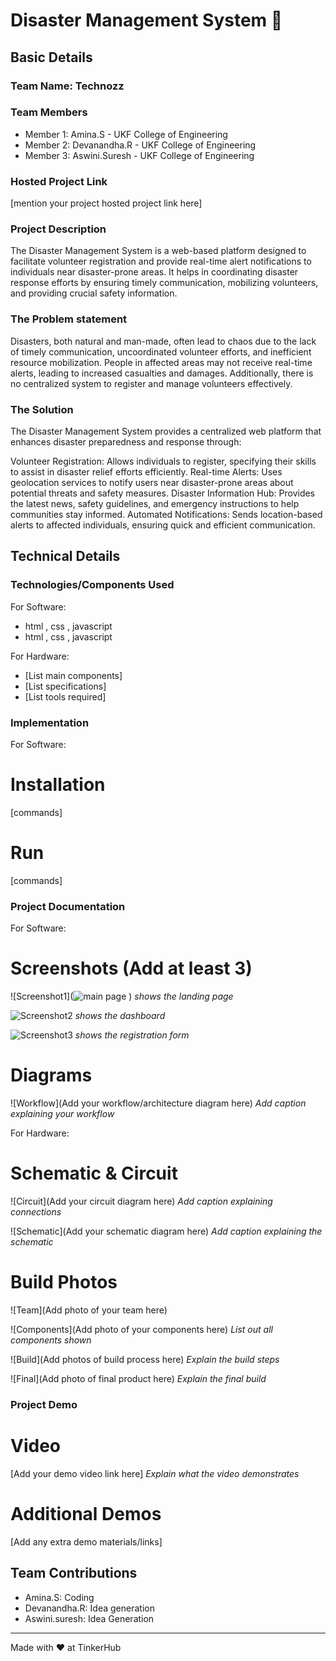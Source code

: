 # Disaster Management System 🎯


## Basic Details
### Team Name: Technozz


### Team Members
- Member 1: Amina.S - UKF College of Engineering
- Member 2: Devanandha.R - UKF College of Engineering
- Member 3: Aswini.Suresh - UKF College of Engineering

### Hosted Project Link
[mention your project hosted project link here]

### Project Description
The Disaster Management System is a web-based platform designed to facilitate volunteer registration and provide real-time alert notifications to individuals near disaster-prone areas. It helps in coordinating disaster response efforts by ensuring timely communication, mobilizing volunteers, and providing crucial safety information.

### The Problem statement
Disasters, both natural and man-made, often lead to chaos due to the lack of timely communication, uncoordinated volunteer efforts, and inefficient resource mobilization. People in affected areas may not receive real-time alerts, leading to increased casualties and damages. Additionally, there is no centralized system to register and manage volunteers effectively.

### The Solution
The Disaster Management System provides a centralized web platform that enhances disaster preparedness and response through:

Volunteer Registration: Allows individuals to register, specifying their skills to assist in disaster relief efforts efficiently.
Real-time Alerts: Uses geolocation services to notify users near disaster-prone areas about potential threats and safety measures.
Disaster Information Hub: Provides the latest news, safety guidelines, and emergency instructions to help communities stay informed.
Automated Notifications: Sends location-based alerts to affected individuals, ensuring quick and efficient communication.

## Technical Details
### Technologies/Components Used
For Software:
- html , css , javascript
- html , css , javascript
  
  

For Hardware:
- [List main components]
- [List specifications]
- [List tools required]

### Implementation
For Software:
# Installation
[commands]

# Run
[commands]

### Project Documentation
For Software:

# Screenshots (Add at least 3)
![Screenshot1](![main page](https://github.com/user-attachments/assets/01642786-7855-47b0-b62d-7412429b46b5)
)
*shows the landing page*

![Screenshot2](![menu](https://github.com/user-attachments/assets/baf83ce5-3b0d-4654-907b-233125ab2cf8)
)
*shows the dashboard*

![Screenshot3](![form](https://github.com/user-attachments/assets/51cfc6be-086e-423d-beae-54964223ffa8)
)
*shows the registration form*

# Diagrams
![Workflow](Add your workflow/architecture diagram here)
*Add caption explaining your workflow*

For Hardware:

# Schematic & Circuit
![Circuit](Add your circuit diagram here)
*Add caption explaining connections*

![Schematic](Add your schematic diagram here)
*Add caption explaining the schematic*

# Build Photos
![Team](Add photo of your team here)


![Components](Add photo of your components here)
*List out all components shown*

![Build](Add photos of build process here)
*Explain the build steps*

![Final](Add photo of final product here)
*Explain the final build*

### Project Demo
# Video
[Add your demo video link here]
*Explain what the video demonstrates*

# Additional Demos
[Add any extra demo materials/links]

## Team Contributions
- Amina.S: Coding
- Devanandha.R: Idea generation
- Aswini.suresh: Idea Generation

---
Made with ❤️ at TinkerHub
